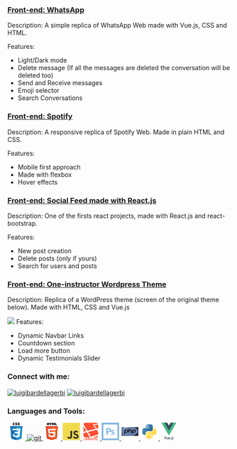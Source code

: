 <h3><a href="https://twotimesgi.github.io/vue-boolzapp/index.html">Front-end: WhatsApp</a></h3>
<p>Description: A simple replica of WhatsApp Web made with Vue.js, CSS and HTML.</p>
<p>
Features:
  <ul>
    <li>Light/Dark mode</li>
    <li>Delete message (If all the messages are deleted the conversation will be deleted too)</li>
    <li>Send and Receive messages</li>
    <li>Emoji selector</li>
    <li>Search Conversations</li>
  </ul>
  </p>
  <h3><a href="https://twotimesgi.github.io/vue-boolzapp/index.html">Front-end: Spotify</a></h3>
  <p>Description: A responsive replica of Spotify Web. Made in plain HTML and CSS.</p>
   <p>
   Features:
  <ul>
    <li>Mobile first approach</li>
    <li>Made with flexbox</li>
    <li>Hover effects</li>
  </ul>
  </p>
  <p>
  <h3><a href="https://twotimesgi.github.io/react-socialfeed/">Front-end: Social Feed made with React.js</a></h3>
  <p>Description: One of the firsts react projects, made with React.js and react-bootstrap.</p>
  Features:
  <ul>
    <li>New post creation</li>
    <li>Delete posts (only if yours)</li>
    <li>Search for users and posts</li>
  </ul>
  </p>
   <p>
  <h3><a href="https://twotimesgi.github.io/react-socialfeed/">Front-end: One-instructor Wordpress Theme</a></h3>
  <p>Description: Replica of a WordPress theme (screen of the original theme below). Made with HTML, CSS and Vue.js</p>
  <img style="width: 300px" src="https://github.com/twotimesgi/twotimesgi/blob/main/screenshot.png?raw=true">
  Features:
  <ul>
    <li>Dynamic Navbar Links</li>
    <li>Countdown section</li>
    <li>Load more button</li>
    <li>Dynamic Testimonials Slider</li>
  </ul>
  </p>
</div>

<h3 align="left">Connect with me:</h3>
<p align="left">
<a href="https://linkedin.com/in/luigibardellagerbi/" target="blank"><img align="center" src="https://raw.githubusercontent.com/rahuldkjain/github-profile-readme-generator/master/src/images/icons/Social/linked-in-alt.svg" alt="luigibardellagerbi" height="30" width="40" /></a>
<a href="https://instagram.com/luigibardellagerbi" target="blank"><img align="center" src="https://raw.githubusercontent.com/rahuldkjain/github-profile-readme-generator/master/src/images/icons/Social/instagram.svg" alt="luigibardellagerbi" height="30" width="40" /></a>
</p>

<h3 align="left">Languages and Tools:</h3>
<p align="left"> <a href="https://www.w3schools.com/css/" target="_blank" rel="noreferrer"> <img src="https://raw.githubusercontent.com/devicons/devicon/master/icons/css3/css3-original-wordmark.svg" alt="css3" width="40" height="40"/> </a> <a href="https://git-scm.com/" target="_blank" rel="noreferrer"> <img src="https://www.vectorlogo.zone/logos/git-scm/git-scm-icon.svg" alt="git" width="40" height="40"/> </a> <a href="https://www.w3.org/html/" target="_blank" rel="noreferrer"> <img src="https://raw.githubusercontent.com/devicons/devicon/master/icons/html5/html5-original-wordmark.svg" alt="html5" width="40" height="40"/> </a> <a href="https://developer.mozilla.org/en-US/docs/Web/JavaScript" target="_blank" rel="noreferrer"> <img src="https://raw.githubusercontent.com/devicons/devicon/master/icons/javascript/javascript-original.svg" alt="javascript" width="40" height="40"/> </a> <a href="https://laravel.com/" target="_blank" rel="noreferrer"> <img src="https://raw.githubusercontent.com/devicons/devicon/master/icons/laravel/laravel-plain-wordmark.svg" alt="laravel" width="40" height="40"/> </a> <a href="https://www.photoshop.com/en" target="_blank" rel="noreferrer"> <img src="https://raw.githubusercontent.com/devicons/devicon/master/icons/photoshop/photoshop-line.svg" alt="photoshop" width="40" height="40"/> </a> <a href="https://www.php.net" target="_blank" rel="noreferrer"> <img src="https://raw.githubusercontent.com/devicons/devicon/master/icons/php/php-original.svg" alt="php" width="40" height="40"/> </a> <a href="https://www.python.org" target="_blank" rel="noreferrer"> <img src="https://raw.githubusercontent.com/devicons/devicon/master/icons/python/python-original.svg" alt="python" width="40" height="40"/> </a> <a href="https://vuejs.org/" target="_blank" rel="noreferrer"> <img src="https://raw.githubusercontent.com/devicons/devicon/master/icons/vuejs/vuejs-original-wordmark.svg" alt="vuejs" width="40" height="40"/> </a> </p>
